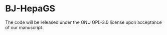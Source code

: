 # BJ-HepaGS
The code will be released under the GNU GPL-3.0 license upon acceptance of our manuscript.
